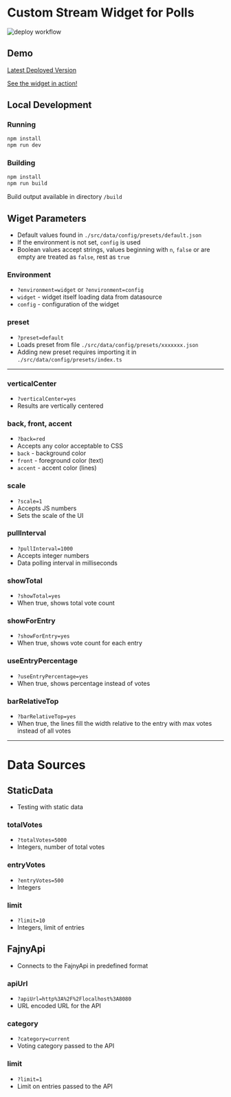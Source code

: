 # Custom Stream Widget for Polls

![deploy workflow](https://github.com/Jinderamarak/fajn-widget/actions/workflows/deploy.yml/badge.svg)

## Demo

[Latest Deployed Version](https://jinderamarak.github.io/fajn-widget)

[See the widget in action!](https://www.twitch.tv/mazarin1k/clip/DeliciousExpensiveSangSSSsss-LneqrRtKfqXoMZXY)

## Local Development

### Running

```bash
npm install
npm run dev
```

### Building

```bash
npm install
npm run build
```

Build output available in directory `/build`

## Wiget Parameters

- Default values found in `./src/data/config/presets/default.json`
- If the environment is not set, `config` is used
- Boolean values accept strings, values beginning with `n`, `false` or are empty are treated as `false`, rest as `true`

### Environment

- `?environment=widget` or `?environment=config`
- `widget` - widget itself loading data from datasource
- `config` - configuration of the widget

### preset

- `?preset=default`
- Loads preset from file `./src/data/config/presets/xxxxxxx.json`
- Adding new preset requires importing it in `./src/data/config/presets/index.ts`

---

### verticalCenter

- `?verticalCenter=yes`
- Results are vertically centered

### back, front, accent

- `?back=red`
- Accepts any color acceptable to CSS
- `back` - background color
- `front` - foreground color (text)
- `accent` - accent color (lines)

### scale

- `?scale=1`
- Accepts JS numbers
- Sets the scale of the UI

### pullInterval

- `?pullInterval=1000`
- Accepts integer numbers
- Data polling interval in milliseconds

### showTotal

- `?showTotal=yes`
- When true, shows total vote count

### showForEntry

- `?showForEntry=yes`
- When true, shows vote count for each entry

### useEntryPercentage

- `?useEntryPercentage=yes`
- When true, shows percentage instead of votes

### barRelativeTop

- `?barRelativeTop=yes`
- When true, the lines fill the width relative to the entry with max votes instead of all votes

---

# Data Sources

## StaticData

- Testing with static data

### totalVotes

- `?totalVotes=5000`
- Integers, number of total votes

### entryVotes

- `?entryVotes=500`
- Integers

### limit

- `?limit=10`
- Integers, limit of entries

## FajnyApi

- Connects to the FajnyApi in predefined format

### apiUrl

- `?apiUrl=http%3A%2F%2Flocalhost%3A8080`
- URL encoded URL for the API

### category

- `?category=current`
- Voting category passed to the API

### limit

- `?limit=1`
- Limit on entries passed to the API
